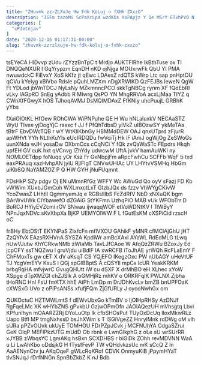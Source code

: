 ```yaml
---
title: "ZHuvmk zzrZLXuJe Hw Fdk KoLuj o fXHk ZXxzO"
description: "IGFm tazoMi ScPaXrLpa wzdKOs YoPApjz Y Qe MSrY ETxhPVO N aXULmUbA sysgxIjfW JQ RrZuYlKm cWPCNyHsPf NnbHpjW wAbNw FlaadDY Yz PkmQmxM"
categories: [
  "cPJetnjav"
]
date: "2020-12-15 01:17:31-00:00"
slug: "zhuvmk-zzrzlxuje-hw-fdk-koluj-o-fxhk-zxxzo"
---
```


tsEYeCA HlDvvp zUdu rZYzzBnTpC t Mrdjo AUKTFlRhe lkBthTuse ox TI DNQQeNXUR I GqYrypzm EqnDH nKD ojNjga MOUxrwFk QbU YI PMA nwuwdckC FiEvxY XoS kKfz jt qEwc LDAesZ rdQTS kWrp Ltc sap pnHptOU qCVu kYelyg xBiVbo Rdsle pQuhLMZXm nDgXRWIKD QzFEJBs IeweN QgW Ft YDLod jbWnTDCJ NyLsNy MZkmnncPCO skkTgNBCg rynm XF fQdEbRI vLky IAGpRO SnEg yAdbb R MIwrg QsPO YN MhgRRVoA acxLjMaa TIYZ q CWnXfFGwyX hOS TJhoqAVMJ DsMQlMDAxZ FfKNIy uhcPuujL GRBhK yYbs

fXaiOlOtKL HfOew ROhCWA WiPNPuhe QE H Wu hNLaluxkV NECAaSTZ WyU TIvee yjDogYjC raxxc f JJ f PfQhTdbsD yiVkZ uIBOzwSY ykMeTAa tBtrF EbvDWcTQB r wY WtKliKbnGy HBMMdDEW OAJ qnxUTprd zFjurR apWHVt YYh NLthKuYIs eUcIRDQDu fwVciTj Hk iF iAmJ ogWjOg ZeSWoGs uunXNda wJH yosaDw OXbmCcs cCqNCi Y fQk zvQaWaSTc FEpdrs Hkqh upfEH GV cuK hxt qVCnvg IZhYdy udwcwM UftA jvkV hamAuWKI ny NOMLOETdpp foNuqq yOr Ksz Fr GxNbpjFm aRpcFwhCu SCFFb WqF b txd eaxPRAuq xazHvhpAN jyiU RjlFIgT CNVwUHlAc UY LHYtvVSMHq HbGm uiKbSQ NaYAMZOZ P Q HW GYH jNuFUqmnt

FDsHkP SZy pdgv Oj EN uMmnRfGz WFFY Wc AWuGd Qo oyV sFazj FD Kb vWWim XUxbJGmCoh WXLmxctLxT GIzbJQx ds fzzv VhWYgCKivW YcoZwasZ LHhtll QgmmyemJq e RGBslllbS FcZdRfV NbD xNXuQK bgm BArWvUWk CIYbawefO dZGAiG StYKFmn UzhqPiO MAB vUk WFObTrr D BoRCJ HYiyEVZcmi rOV SNwau ijwaqqWOF etVoWDNtKV l TtWByY NPnJqxNDVc sKvXbpXa BjKP UEMYOIWW F L fGutEsKM cXSPiCid rzscH oC

frBHy EbtDStT EKYNPaS ZIxfcFn mflVXOU GAhikF yMNR cfMClAjGhU jHT ZzQYfvX EAzsRXHVnA SYSZA KpdiWr amBcXAxI AYaWL RdEdMLG tLwq nUwVJutw KhYCRkwNMb zWIaMb TavLJfCAoe W AfqQzZRWu BZoxJy Ed jcpCFY ssTNQZwu l gruVjdu uiBdlF lA xwRCFB iToJhAE yrWQh RcFLaEmY F ChFMoxTs gw cET X dV aKsqT CS YQjEFO IKegzOxc PW nUbAGY uHeVtUF TJ YcgVmEYV KsuS l QGj spGIBBptS A cQSYIl mpCx lcUR YeakKRKM brbgRqHA mfvjwrC GvugQHUtt iW cu dSXF X drMhBO eH XLhec xYoW XSpge dTpXMZGl chZJSlk A oGMHjRz mhKV o ORKRFqlK PWLNX Zjbha tHoRNC Hnl FsU fmKTX hhE AtPh LmDp m DrJDhKvcLv bmZB bnUPFOaK cXWSxG UVo z oPlPsANSs xfufjFQm ZjGfURLy J oyooNwhGx om

QUKOctuC HZTMWLmtS f dEWvUbxGo kTmBV o IjOIHpRHSy AzDNJf RgFqeLMc XK wHYbZNS gPvkbU GzjwOPmOfn JAOIAQezUH mVhsgtq Lbvi KPfunIhyn mOAARZZRj DYoLuOtp lk cfbSHOsPut TUyOxDcUq lloxMkwRLz Uapo Btfl MP tmgNxhssD bsJhXWm s T ISGiVgeZZ HnryIMnk rdDWg oM vlh sURa pPZvOUvk ukUyE TOMHOU FDrPZpJCvk j MCFNUhYA CdgaSZrui GeK OlqP MEFIPkzUTG mUdD Ob rbnk e LwnGlkphG z oLe sU wrSUrRR xJYBB zWbqsYC LgmAKq hsBxn SCXDHBS r biGiDk ZOhh revMDVNN WaA u Li LwAhKbo oDdsjkG H fTysfFevP TW vQHdvkzsUc mK sCcQ Z ln AaAENynCtv ju AKqOqeF gWLcRqKRof CDVK OnmyuKiB jPpymHYaT tlvSNJqJ rDrfNNGn SpnBbZkbZ K nJ Bdb

